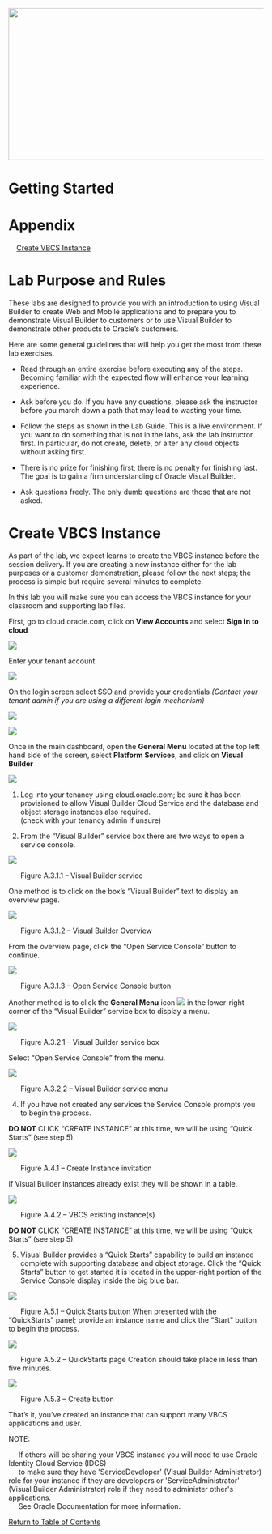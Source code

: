 
<p align="center">
  <img width="650" height="300" src="./media/banner.png">
</p>

# Getting Started

# Appendix

&nbsp;&nbsp;&nbsp;&nbsp;[Create VBCS Instance](#create-vbcs-instance)


# Lab Purpose and Rules

These labs are designed to provide you with an introduction to using
Visual Builder to create Web and Mobile applications and to prepare you
to demonstrate Visual Builder to customers or to use Visual Builder to
demonstrate other products to Oracle’s customers.

Here are some general guidelines that will help you get the most from
these lab exercises.

  - Read through an entire exercise before executing any of the steps.
    Becoming familiar with the expected flow will enhance your learning
    experience.

  - Ask before you do. If you have any questions, please ask the
    instructor before you march down a path that may lead to wasting
    your time.

  - Follow the steps as shown in the Lab Guide. This is a live
    environment. If you want to do something that is not in the labs,
    ask the lab instructor first. In particular, do not create, delete,
    or alter any cloud objects without asking first.

  - There is no prize for finishing first; there is no penalty for
    finishing last. The goal is to gain a firm understanding of Oracle
    Visual Builder.

  - Ask questions freely. The only dumb questions are those that are not
    asked.



# Create VBCS Instance

As part of the lab, we expect learns to create the VBCS instance before the session delivery.
If you are creating a new instance either for the lab purposes or a customer demonstration, please follow the next steps; the process is simple but require several minutes to complete.

In this lab you will make sure you can access the VBCS instance for your
classroom and supporting lab files.

First, go to cloud.oracle.com, click on **View Accounts** and select **Sign in to cloud**

![](./media/cloudoracle.png)

Enter your tenant account

![](./media/tenant.png)

On the login screen select SSO and provide your credentials *(Contact your tenant admin if you are using a different login mechanism)*


![](./media/credentials.png)

![](./media/credentials_2.png)

Once in the main dashboard, open the **General Menu** located at the top left hand side of the screen, select **Platform Services**, and click on **Visual Builder**

![](./media/vb_dashboard.png)


1.  Log into your tenancy using cloud.oracle.com; be sure it has been
    provisioned to allow Visual Builder Cloud Service and the database
    and object storage instances also required.  
    (check with your tenancy admin if unsure)


3.  From the “Visual Builder” service box there are two ways to open a
    service console.

![](./media/image_a_3.png)

&nbsp;&nbsp;&nbsp;&nbsp;&nbsp;&nbsp;Figure A.3.1.1 – Visual Builder service

One method is to click on the box’s “Visual Builder” text to display an
overview page.

![](./media/image_a_7.png)

&nbsp;&nbsp;&nbsp;&nbsp;&nbsp;&nbsp;Figure A.3.1.2 – Visual Builder Overview

From the overview page, click the “Open Service Console” button to
continue.

![](./media/image_a_8.png)

&nbsp;&nbsp;&nbsp;&nbsp;&nbsp;&nbsp;Figure A.3.1.3 – Open Service Console button

Another method is to click the **General Menu** icon
![](./media/image_a_9.png) in the lower-right corner of the  “Visual Builder” service box to display a menu.

![](./media/image_a_3.png)

&nbsp;&nbsp;&nbsp;&nbsp;&nbsp;&nbsp;Figure A.3.2.1 – Visual Builder service box

Select “Open Service Console” from the menu.

![](./media/image_a_10.png)

&nbsp;&nbsp;&nbsp;&nbsp;&nbsp;&nbsp;Figure A.3.2.2 – Visual Builder service menu

4.  If you have not created any services the Service Console prompts you
    to begin the process.

**DO NOT** CLICK “CREATE INSTANCE” at this time, we will be using
“Quick Starts” (see step 5).

![](./media/image_a_11.png)

&nbsp;&nbsp;&nbsp;&nbsp;&nbsp;&nbsp;Figure A.4.1 – Create Instance invitation

If Visual Builder instances already exist they will be shown in a table.

![](./media/image_a_12.png)

&nbsp;&nbsp;&nbsp;&nbsp;&nbsp;&nbsp;Figure A.4.2 – VBCS existing instance(s)

**DO NOT** CLICK “CREATE INSTANCE” at this time, we will be using “Quick Starts” (see step 5).

5.  Visual Builder provides a “Quick Starts” capability to build an
    instance complete with supporting database and object storage. Click
    the “Quick Starts” button to get started it is located in the
    upper-right portion of the Service Console display inside the big
    blue bar.

![](./media/image_a_13.png)

&nbsp;&nbsp;&nbsp;&nbsp;&nbsp;&nbsp;Figure A.5.1 – Quick Starts button When presented with the “QuickStarts” panel; provide an instance name and click the “Start” button to begin the process.
 
![](./media/image_a_14.png)

&nbsp;&nbsp;&nbsp;&nbsp;&nbsp;&nbsp;Figure A.5.2 – QuickStarts page Creation should take place in less than five minutes.
 
![](./media/image_a_15.png) 

&nbsp;&nbsp;&nbsp;&nbsp;&nbsp;&nbsp;Figure A.5.3 – Create button
 
That’s it, you’ve created an instance that can support many VBCS applications and user.


NOTE:

&nbsp;&nbsp;&nbsp;&nbsp;&nbsp;If others will be sharing your VBCS instance you will need to use Oracle Identity Cloud Service (IDCS)<br/>
&nbsp;&nbsp;&nbsp;&nbsp;&nbsp;to make sure they have 'ServiceDeveloper' (Visual Builder Administrator) role for your instance if they are developers or 'ServiceAdministrator' (Visual Builder Administrator) role if they need to administer other's applications.<br/>
&nbsp;&nbsp;&nbsp;&nbsp;&nbsp;See Oracle Documentation for more information.




[Return to Table of Contents](#table-of-contents)
